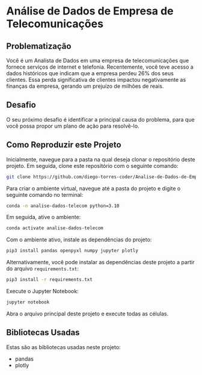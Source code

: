 # Análise de Dados de Empresa de Telecomunicações

## Problematização

Você é um Analista de Dados em uma empresa de telecomunicações que fornece serviços de internet e telefonia. Recentemente, você teve acesso a dados históricos que indicam que a empresa perdeu 26% dos seus clientes. Essa perda significativa de clientes impactou negativamente as finanças da empresa, gerando um prejuízo de milhões de reais.


## Desafio

O seu próximo desafio é identificar a principal causa do problema, para que você possa propor um plano de ação para resolvê-lo.


## Como Reproduzir este Projeto

Inicialmente, navegue para a pasta na qual deseja clonar o repositório deste projeto. Em seguida, clone este repositório com o seguinte comando:

```bash
git clone https://github.com/diego-torres-coder/Analise-de-Dados-de-Empresa-de-Telecomunicacoes.git
```

Para criar o ambiente virtual, navegue até a pasta do projeto  e digite o seguinte comando no terminal:

```bash
conda -n analise-dados-telecom python=3.10
```

Em seguida, ative o ambiente:

```bash
conda activate analise-dados-telecom
```

Com o ambiente ativo, instale as dependências do projeto:

```bash
pip3 install pandas openpyxl numpy jupyter plotly
```

Alternativamente, você pode instalar as dependências deste projeto a partir do arquivo `requirements.txt`:

```bash
pip3 install -r requirements.txt
```

Execute o Jupyter Notebook:

```bash
jupyter notebook
```

Abra o arquivo principal deste projeto e execute todas as células.

## Bibliotecas Usadas

Estas são as bibliotecas usadas neste projeto:

- pandas
- plotly
